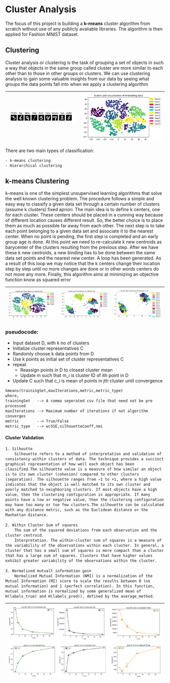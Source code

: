 # Cluster Analysis

The focus of this project is building a **k-means** cluster algorithm from scratch without use of any publicly avaliable libraries. The algorithm is then applied for Fashion MNIST dataset.

## Clustering

Cluster analysis or clustering is the task of grouping a set of objects in such a way that objects in the same group called cluster are more similar to each other than to those in other groups or clusters. We can use clustering analysis to gain some valuable insights from our data by seeing what groups the data points fall into when we apply a clustering algorithm

| ![eda of mnist data](images/exploration1.PNG) | ![eda of cluster](images/exploration2.PNG) |
| :-------------------------------------------: | :----------------------------------------: |


There are two main types of classification:

    - k-means clustering
    - Hierarchical clustering

## k-means Clustering

k-means is one of the simplest unsupervised learning algorithms that solve the well known clustering problem. The procedure follows a simple and easy way to classify a given data set through a certain number of clusters (assume k clusters) fixed apriori. The main idea is to define k centers, one for each cluster. These centers should be placed in a cunning way because of different location causes different result. So, the better choice is to place them as much as possible far away from each other. The next step is to take each point belonging to a given data set and associate it to the nearest center. When no point is pending, the first step is completed and an early group age is done. At this point we need to re-calculate k new centroids as barycenter of the clusters resulting from the previous step. After we have these k new centroids, a new binding has to be done between the same data set points and the nearest new center. A loop has been generated. As a result of this loop we may notice that the k centers change their location step by step until no more changes are done or in other words centers do not move any more. Finally, this algorithm aims at minimizing an objective function know as squared error

| ![eda of mnist data](images/cluster1.PNG) | ![eda of cluster](images/cluster2.PNG) | ![eda of cluster](images/cluster3.PNG) |
| :---------------------------------------: | :------------------------------------: | -------------------------------------- |


### pseudocode:

- Input dataset D, with k no of clusters
- Initialize cluster representatives C
- Randomly choose k data points from D
- Use k points as initial set of cluster representatives C
- repeat
  - Reassign points in D to closest cluster mean
  - Update m such that m_i is cluster ID of ith point in D
- Update C such that c_i is mean of points in jth cluster until convergence

```
kmeans(trainingSet,maxIterations,metric,metric_type)
where,
trainingSet   --> A comma seperated csv file that need not be pre processed
maxIterations --> Maximum number of iterations if not algorithm converges
metric        --> True/False
metric_type   --> wcSSE,silhouetteCoeff,nmi

```

#### Cluster Validation

    1. Silhoutte
        Silhouette refers to a method of interpretation and validation of consistency within clusters of data. The technique provides a succinct graphical representation of how well each object has been classified.The silhouette value is a measure of how similar an object is to its own cluster (cohesion) compared to other clusters (separation). The silhouette ranges from −1 to +1, where a high value indicates that the object is well matched to its own cluster and poorly matched to neighboring clusters. If most objects have a high value, then the clustering configuration is appropriate. If many points have a low or negative value, then the clustering configuration may have too many or too few clusters.The silhouette can be calculated with any distance metric, such as the Euclidean distance or the Manhattan distance.

    2. Within Cluster Sum of squares
        The sum of the squared deviations from each observation and the cluster centroid.
        Interpretation. The within-cluster sum of squares is a measure of the variability of the observations within each cluster. In general, a cluster that has a small sum of squares is more compact than a cluster that has a large sum of squares. Clusters that have higher values exhibit greater variability of the observations within the cluster.

    3. Normalized mutuall information gain
        Normalized Mutual Information (NMI) is a normalization of the Mutual Information (MI) score to scale the results between 0 (no mutual information) and 1 (perfect correlation). In this function, mutual information is normalized by some generalized mean of H(labels_true) and H(labels_pred)), defined by the average_method.

| ![metric evaluation](images/group.JPG) |
| :------------------------------------: |

